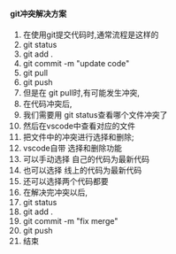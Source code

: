#### git冲突解决方案

1. 在使用git提交代码时,通常流程是这样的
2. git status 
3. git add .
4. git commit -m "update code"
5. git pull
6. git push
7. 但是在 git pull时,有可能发生冲突,
8. 在代码冲突后,
9. 我们需要用  git status查看哪个文件冲突了
10. 然后在vscode中查看对应的文件
11. 把文件中的冲突进行选择和删除;
12. vscode自带 选择和删除功能
13. 可以手动选择  自己的代码为最新代码
14. 也可以选择 线上的代码为最新代码
15. 还可以选择两个代码都要
16. 在解决完冲突以后,
17. git status
18. git add .
19. git commit -m "fix merge"
20. git push
21. 结束